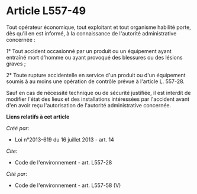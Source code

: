 # Article L557-49

Tout opérateur économique, tout exploitant et tout organisme habilité porte, dès qu'il en est informé, à la connaissance de
l'autorité administrative concernée :

1° Tout accident occasionné par un produit ou un équipement ayant entraîné mort d'homme ou ayant provoqué des blessures ou
des lésions graves ;

2° Toute rupture accidentelle en service d'un produit ou d'un équipement soumis à au moins une opération de contrôle prévue à
l'article L. 557-28.

Sauf en cas de nécessité technique ou de sécurité justifiée, il est interdit de modifier l'état des lieux et des
installations intéressées par l'accident avant d'en avoir reçu l'autorisation de l'autorité administrative concernée.

**Liens relatifs à cet article**

_Créé par_:

  - Loi n°2013-619 du 16 juillet 2013 - art. 14

_Cite_:

  - Code de l'environnement - art. L557-28

_Cité par_:

  - Code de l'environnement - art. L557-58 (V)
